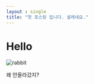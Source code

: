 ```yaml
---
layout : single
title: "첫 포스팅 입니다. 설레네요." 
---
```


# Hello

![rabbit](D:\github-blog\ycbalor.github.io\images\2021-11-17-frist\rabbit-16371604274351.jpg)

왜 안올라갔지?
